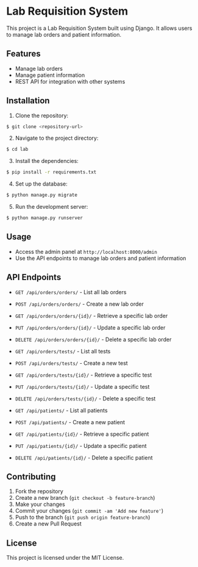 # Lab Requisition System

This project is a Lab Requisition System built using Django. It allows users to manage lab orders and patient information.

## Features
- Manage lab orders
- Manage patient information
- REST API for integration with other systems

## Installation

1. Clone the repository:
```bash
$ git clone <repository-url>
```

2. Navigate to the project directory:
```bash
$ cd lab
```

3. Install the dependencies:
```bash
$ pip install -r requirements.txt
```

4. Set up the database:
```bash
$ python manage.py migrate
```

5. Run the development server:
```bash
$ python manage.py runserver
```

## Usage

- Access the admin panel at `http://localhost:8000/admin`
- Use the API endpoints to manage lab orders and patient information

## API Endpoints

- `GET /api/orders/orders/` - List all lab orders
- `POST /api/orders/orders/` - Create a new lab order
- `GET /api/orders/orders/{id}/` - Retrieve a specific lab order
- `PUT /api/orders/orders/{id}/` - Update a specific lab order
- `DELETE /api/orders/orders/{id}/` - Delete a specific lab order

- `GET /api/orders/tests/` - List all tests
- `POST /api/orders/tests/` - Create a new test
- `GET /api/orders/tests/{id}/` - Retrieve a specific test
- `PUT /api/orders/tests/{id}/` - Update a specific test
- `DELETE /api/orders/tests/{id}/` - Delete a specific test

- `GET /api/patients/` - List all patients
- `POST /api/patients/` - Create a new patient
- `GET /api/patients/{id}/` - Retrieve a specific patient
- `PUT /api/patients/{id}/` - Update a specific patient
- `DELETE /api/patients/{id}/` - Delete a specific patient

## Contributing

1. Fork the repository
2. Create a new branch (`git checkout -b feature-branch`)
3. Make your changes
4. Commit your changes (`git commit -am 'Add new feature'`)
5. Push to the branch (`git push origin feature-branch`)
6. Create a new Pull Request

## License

This project is licensed under the MIT License.
